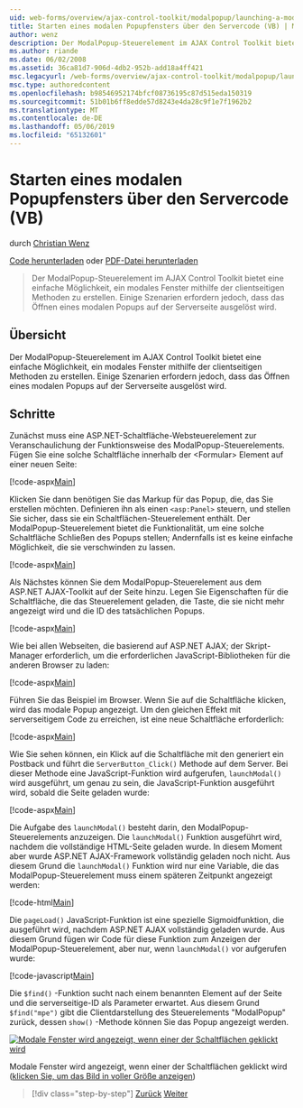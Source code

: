```yaml
---
uid: web-forms/overview/ajax-control-toolkit/modalpopup/launching-a-modal-popup-window-from-server-code-vb
title: Starten eines modalen Popupfensters über den Servercode (VB) | Microsoft-Dokumentation
author: wenz
description: Der ModalPopup-Steuerelement im AJAX Control Toolkit bietet eine einfache Möglichkeit, ein modales Fenster mithilfe der clientseitigen Methoden zu erstellen. Einige Szenarien erfordern jedoch, t...
ms.author: riande
ms.date: 06/02/2008
ms.assetid: 36ca81d7-906d-4db2-952b-add18a4ff421
msc.legacyurl: /web-forms/overview/ajax-control-toolkit/modalpopup/launching-a-modal-popup-window-from-server-code-vb
msc.type: authoredcontent
ms.openlocfilehash: b98546952174bfcf08736195c87d515eda150319
ms.sourcegitcommit: 51b01b6ff8edde57d8243e4da28c9f1e7f1962b2
ms.translationtype: MT
ms.contentlocale: de-DE
ms.lasthandoff: 05/06/2019
ms.locfileid: "65132601"
---
```

# <a name="launching-a-modal-popup-window-from-server-code-vb"></a>Starten eines modalen Popupfensters über den Servercode (VB)

durch [Christian Wenz](https://github.com/wenz)

[Code herunterladen](http://download.microsoft.com/download/2/4/0/24052038-f942-4336-905b-b60ae56f0dd5/ModalPopup1.vb.zip) oder [PDF-Datei herunterladen](http://download.microsoft.com/download/b/6/a/b6ae89ee-df69-4c87-9bfb-ad1eb2b23373/modalpopup1VB.pdf)

> Der ModalPopup-Steuerelement im AJAX Control Toolkit bietet eine einfache Möglichkeit, ein modales Fenster mithilfe der clientseitigen Methoden zu erstellen. Einige Szenarien erfordern jedoch, dass das Öffnen eines modalen Popups auf der Serverseite ausgelöst wird.

## <a name="overview"></a>Übersicht

Der ModalPopup-Steuerelement im AJAX Control Toolkit bietet eine einfache Möglichkeit, ein modales Fenster mithilfe der clientseitigen Methoden zu erstellen. Einige Szenarien erfordern jedoch, dass das Öffnen eines modalen Popups auf der Serverseite ausgelöst wird.

## <a name="steps"></a>Schritte

Zunächst muss eine ASP.NET-Schaltfläche-Websteuerelement zur Veranschaulichung der Funktionsweise des ModalPopup-Steuerelements. Fügen Sie eine solche Schaltfläche innerhalb der &lt;Formular&gt; Element auf einer neuen Seite:

[!code-aspx[Main](launching-a-modal-popup-window-from-server-code-vb/samples/sample1.aspx)]

Klicken Sie dann benötigen Sie das Markup für das Popup, die, das Sie erstellen möchten. Definieren ihn als einen `<asp:Panel>` steuern, und stellen Sie sicher, dass sie ein Schaltflächen-Steuerelement enthält. Der ModalPopup-Steuerelement bietet die Funktionalität, um eine solche Schaltfläche Schließen des Popups stellen; Andernfalls ist es keine einfache Möglichkeit, die sie verschwinden zu lassen.

[!code-aspx[Main](launching-a-modal-popup-window-from-server-code-vb/samples/sample2.aspx)]

Als Nächstes können Sie dem ModalPopup-Steuerelement aus dem ASP.NET AJAX-Toolkit auf der Seite hinzu. Legen Sie Eigenschaften für die Schaltfläche, die das Steuerelement geladen, die Taste, die sie nicht mehr angezeigt wird und die ID des tatsächlichen Popups.

[!code-aspx[Main](launching-a-modal-popup-window-from-server-code-vb/samples/sample3.aspx)]

Wie bei allen Webseiten, die basierend auf ASP.NET AJAX; der Skript-Manager erforderlich, um die erforderlichen JavaScript-Bibliotheken für die anderen Browser zu laden:

[!code-aspx[Main](launching-a-modal-popup-window-from-server-code-vb/samples/sample4.aspx)]

Führen Sie das Beispiel im Browser. Wenn Sie auf die Schaltfläche klicken, wird das modale Popup angezeigt. Um den gleichen Effekt mit serverseitigem Code zu erreichen, ist eine neue Schaltfläche erforderlich:

[!code-aspx[Main](launching-a-modal-popup-window-from-server-code-vb/samples/sample5.aspx)]

Wie Sie sehen können, ein Klick auf die Schaltfläche mit den generiert ein Postback und führt die `ServerButton_Click()` Methode auf dem Server. Bei dieser Methode eine JavaScript-Funktion wird aufgerufen, `launchModal()` wird ausgeführt, um genau zu sein, die JavaScript-Funktion ausgeführt wird, sobald die Seite geladen wurde:

[!code-aspx[Main](launching-a-modal-popup-window-from-server-code-vb/samples/sample6.aspx)]

Die Aufgabe des `launchModal()` besteht darin, den ModalPopup-Steuerelements anzuzeigen. Die `launchModal()` Funktion ausgeführt wird, nachdem die vollständige HTML-Seite geladen wurde. In diesem Moment aber wurde ASP.NET AJAX-Framework vollständig geladen noch nicht. Aus diesem Grund die `launchModal()` Funktion wird nur eine Variable, die das ModalPopup-Steuerelement muss einem späteren Zeitpunkt angezeigt werden:

[!code-html[Main](launching-a-modal-popup-window-from-server-code-vb/samples/sample7.html)]

Die `pageLoad()` JavaScript-Funktion ist eine spezielle Sigmoidfunktion, die ausgeführt wird, nachdem ASP.NET AJAX vollständig geladen wurde. Aus diesem Grund fügen wir Code für diese Funktion zum Anzeigen der ModalPopup-Steuerelement, aber nur, wenn `launchModal()` vor aufgerufen wurde:

[!code-javascript[Main](launching-a-modal-popup-window-from-server-code-vb/samples/sample8.js)]

Die `$find()` -Funktion sucht nach einem benannten Element auf der Seite und die serverseitige-ID als Parameter erwartet. Aus diesem Grund `$find("mpe")` gibt die Clientdarstellung des Steuerelements "ModalPopup" zurück, dessen `show()` -Methode können Sie das Popup angezeigt werden.

[![Modale Fenster wird angezeigt, wenn einer der Schaltflächen geklickt wird](launching-a-modal-popup-window-from-server-code-vb/_static/image2.png)](launching-a-modal-popup-window-from-server-code-vb/_static/image1.png)

Modale Fenster wird angezeigt, wenn einer der Schaltflächen geklickt wird ([klicken Sie, um das Bild in voller Größe anzeigen](launching-a-modal-popup-window-from-server-code-vb/_static/image3.png))

> [!div class="step-by-step"]
> [Zurück](positioning-a-modalpopup-cs.md)
> [Weiter](using-modalpopup-with-a-repeater-control-vb.md)
